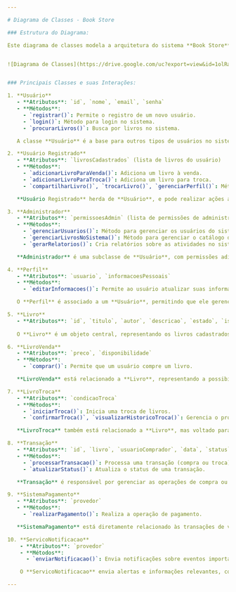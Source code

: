 ```yaml
---

# Diagrama de Classes - Book Store

### Estrutura do Diagrama:

Este diagrama de classes modela a arquitetura do sistema **Book Store**, que permite compra, venda e troca de livros, além de funcionalidades de gerenciamento de usuários e transações.


![Diagrama de Classes](https://drive.google.com/uc?export=view&id=1olRa39JMaRGpBY0ZYmnknJ00-Kxy6blh)


### Principais Classes e suas Interações:

1. **Usuário**
   - **Atributos**: `id`, `nome`, `email`, `senha`
   - **Métodos**:
     - `registrar()`: Permite o registro de um novo usuário.
     - `login()`: Método para login no sistema.
     - `procurarLivros()`: Busca por livros no sistema.

   A classe **Usuário** é a base para outros tipos de usuários no sistema, como **Usuário Registrado** e **Administrador**.

2. **Usuário Registrado**
   - **Atributos**: `livrosCadastrados` (lista de livros do usuário)
   - **Métodos**:
     - `adicionarLivroParaVenda()`: Adiciona um livro à venda.
     - `adicionarLivroParaTroca()`: Adiciona um livro para troca.
     - `compartilharLivro()`, `trocarLivro()`, `gerenciarPerfil()`: Métodos de interação com livros e gerenciamento de perfil.

   **Usuário Registrado** herda de **Usuário**, e pode realizar ações adicionais como vender e trocar livros.

3. **Administrador**
   - **Atributos**: `permissoesAdmin` (lista de permissões de administrador)
   - **Métodos**:
     - `gerenciarUsuarios()`: Método para gerenciar os usuários do sistema.
     - `gerenciarLivrosNoSistema()`: Método para gerenciar o catálogo de livros.
     - `gerarRelatorios()`: Cria relatórios sobre as atividades no sistema.

   **Administrador** é uma subclasse de **Usuário**, com permissões adicionais para gerenciar o sistema.

4. **Perfil**
   - **Atributos**: `usuario`, `informacoesPessoais`
   - **Métodos**:
     - `editarInformacoes()`: Permite ao usuário atualizar suas informações de perfil.

   O **Perfil** é associado a um **Usuário**, permitindo que ele gerencie suas informações pessoais.

5. **Livro**
   - **Atributos**: `id`, `titulo`, `autor`, `descricao`, `estado`, `isbn`
   
   O **Livro** é um objeto central, representando os livros cadastrados para venda ou troca no sistema.

6. **LivroVenda**
   - **Atributos**: `preco`, `disponibilidade`
   - **Métodos**:
     - `comprar()`: Permite que um usuário compre um livro.

   **LivroVenda** está relacionado a **Livro**, representando a possibilidade de venda de livros no sistema.

7. **LivroTroca**
   - **Atributos**: `condicaoTroca`
   - **Métodos**:
     - `iniciarTroca()`: Inicia uma troca de livros.
     - `confirmarTroca()`, `visualizarHistoricoTroca()`: Gerencia o processo de troca.

   **LivroTroca** também está relacionado a **Livro**, mas voltado para a troca em vez de venda.

8. **Transação**
   - **Atributos**: `id`, `livro`, `usuarioComprador`, `data`, `status`
   - **Métodos**:
     - `processarTransacao()`: Processa uma transação (compra ou troca).
     - `atualizarStatus()`: Atualiza o status de uma transação.

   **Transação** é responsável por gerenciar as operações de compra ou troca no sistema, associada a **Usuário** e **Livro**.

9. **SistemaPagamento**
   - **Atributos**: `provedor`
   - **Métodos**:
     - `realizarPagamento()`: Realiza a operação de pagamento.

   **SistemaPagamento** está diretamente relacionado às transações de venda, permitindo a finalização das compras.

10. **ServicoNotificacao**
    - **Atributos**: `provedor`
    - **Métodos**:
      - `enviarNotificacao()`: Envia notificações sobre eventos importantes para os usuários.

    O **ServicoNotificacao** envia alertas e informações relevantes, como a conclusão de transações.

---
```

